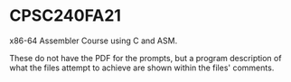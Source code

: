 # CPSC240FA21
 x86-64 Assembler Course using C and ASM.

These do not have the PDF for the prompts, but a program description of what the files attempt to achieve
are shown within the files' comments.
